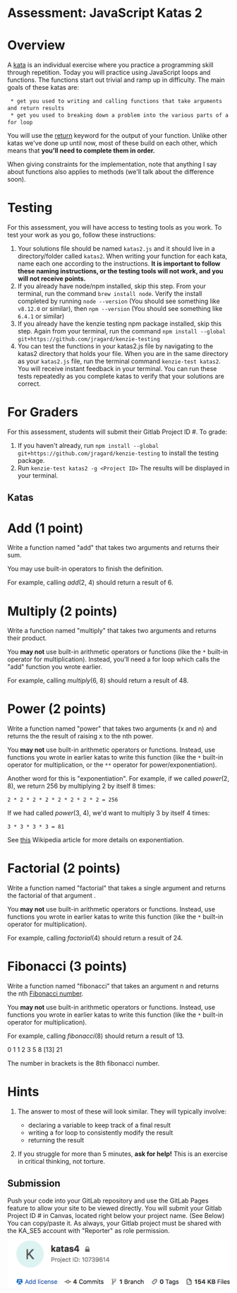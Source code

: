 # Assessment: JavaScript Katas 2 #

# Overview 

A [kata](https://en.wikipedia.org/wiki/Kata_(programming)) is an individual exercise where you practice a programming skill through repetition. Today you will practice using JavaScript loops and functions. The functions start out trivial and ramp up in difficulty. The main goals of these katas are:

     * get you used to writing and calling functions that take arguments and return results
     * get you used to breaking down a problem into the various parts of a for loop

You will use the [return](https://developer.mozilla.org/en-US/docs/Web/JavaScript/Reference/Statements/return) keyword for the output of your function. Unlike other katas we've done up until now, most of these build on each other, which means that **you'll need to complete them in order.**

When giving constraints for the implementation, note that anything I say about functions also applies to methods (we'll talk about the difference soon).

# Testing #

For this assessment, you will have access to testing tools as you work.  To test your work as you go, follow these instructions:

1. Your solutions file should be named `katas2.js` and it should live in a directory/folder called `katas2`.  When writing your function for each kata, name each one according to the instructions.  **It is important to follow these naming instructions, or the testing tools will not work, and you will not receive points.**
2. If you already have node/npm installed, skip this step.  From your terminal, run the command `brew install node`. Verify the install completed by running `node --version` (You should see something like `v8.12.0` or similar), then `npm --version` (You should see something like `6.4.1` or similar)
3. If you already have the kenzie testing npm package installed, skip this step.  Again from your terminal, run the command `npm install --global git+https://github.com/jragard/kenzie-testing`
4. You can test the functions in your katas2.js file by navigating to the katas2 directory that holds your file.  When you are in the same directory as your `katas2.js` file, run the terminal command `kenzie-test katas2`.  You will receive instant feedback in your terminal.  You can run these tests repeatedly as you complete katas to verify that your solutions are correct.

# For Graders #

For this assessment, students will submit their Gitlab Project ID #.  To grade:

1.  If you haven't already, run `npm install --global git+https://github.com/jragard/kenzie-testing` to install the testing package.
2.  Run `kenzie-test katas2 -g <Project ID>`  The results will be displayed in your terminal.


## Katas

# Add (1 point)

Write a function named "add" that takes two arguments and returns their sum.

You may use built-in operators to finish the definition.

For example, calling *add*(2, 4) should return a result of 6.


# Multiply (2 points)

Write a function named "multiply" that takes two arguments and returns their product.

You **may not** use built-in arithmetic operators or functions (like the `*` built-in operator for multiplication). Instead, you'll need a for loop which calls the "add" function you wrote earlier.

For example, calling *multiply*(6, 8) should return a result of 48.


# Power (2 points)

Write a function named "power" that takes two arguments (x and n) and returns the the result of raising x to the nth power.

You **may not** use built-in arithmetic operators or functions. Instead, use functions you wrote in earlier katas to write this function (like the `*` built-in operator for multiplication, or the `**` operator for power/exponentiation).

Another word for this is "exponentiation". For example, if we called *power*(2, 8), we return 256 by multiplying 2 by itself 8 times:

    2 * 2 * 2 * 2 * 2 * 2 * 2 * 2 = 256

If we had called *power*(3, 4), we'd want to multiply 3 by itself 4 times:

    3 * 3 * 3 * 3 = 81

See [this](https://simple.wikipedia.org/wiki/Exponentiation) Wikipedia article for more details on exponentiation.

# Factorial (2 points)

Write a function named "factorial" that takes a single argument and returns the factorial of that argument .

You **may not** use built-in arithmetic operators or functions. Instead, use functions you wrote in earlier katas to write this function (like the `*` built-in operator for multiplication).

For example, calling *factorial*(4) should return a result of 24.

# Fibonacci (3 points)

Write a function named "fibonacci" that takes an argument n and returns the nth [Fibonacci number](https://simple.wikipedia.org/wiki/Fibonacci_number). 

You **may not** use built-in arithmetic operators or functions. Instead, use functions you wrote in earlier katas to write this function (like the `*` built-in operator for multiplication).

For example, calling *fibonacci*(8) should return a result of 13.

0  1  1  2  3  5  8  [13]  21

The number in brackets is the 8th fibonacci number.

# Hints

1. The answer to most of these will look similar. They will typically involve:
    * declaring a variable to keep track of a final result
    * writing a for loop to consistently modify the result
    * returning the result
    
2.  If you struggle for more than 5 minutes, **ask for help!** This is an exercise in critical thinking, not torture.

## Submission ##

Push your code into your GitLab repository and use the GitLab Pages feature to allow your site to be viewed directly. You will submit your Gitlab Project ID # in Canvas, located right below your project name. (See Below) You can copy/paste it.  As always, your Gitlab project must be shared with the KA_SE5 account with "Reporter" as role permission.


![](project_id.png)